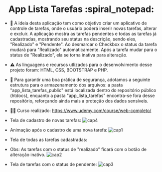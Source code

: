 <h1 align="center">App Lista Tarefas :spiral_notepad:</h1>

- 📂 A ideia desta aplicação tem como objetivo criar um aplicativo de controle de tarefas, onde o usuário poderá inserir novas tarefas, alterar e excluir. A aplicação mostra as tarefas pendentes e todas as tarefas já cadastradas, mostrando seu status na descrição, sendo eles, "Realizado" e "Pendente". Ao desmarcar o Checkbox o status da tarefa mudará para "Realizado" automaticamente. Após a tarefa mudar para o status de "Realizado", ela se torna inativa para alteração.

- ⚠️ As linguagens e recursos utlizados para o desenvolvimento desse projeto foram: HTML, CSS, BOOTSTRAP e PHP.

- :rotating_light: Para garantir uma boa prática de segurança, adotamos a seguinte estrutura para o armazenamento dos arquivos: a pasta "app_lista_tarefas_public" está localizada dentro do repositório público (htdocs), enquanto a pasta "app_lista_tarefas" encontra-se fora desse repositório, reforçando ainda mais a proteção dos dados sensíveis.

- :technologist: Curso realizado: https://www.udemy.com/course/web-completo/


- Tela de cadastro de novas tarefas:
![cap4](https://github.com/GautamaJr/PHP/assets/109612954/239608d6-6e97-4159-8f3b-f3ca4526049b)

- Animação após o cadastro de uma nova tarefa:
![cap1](https://github.com/GautamaJr/PHP/assets/109612954/078a6067-200b-49dc-90be-3eb4fad33b5e)

- Tela de todas as tarefas cadastradas:
- Obs: As tarefas com o status de "realizado" ficará com o botão de alteração inativo. 
![cap2](https://github.com/GautamaJr/PHP/assets/109612954/98ce2f3f-5da7-45fa-a218-b243b519af79)

- Tela de tarefas com o status de pendente:
![cap3](https://github.com/GautamaJr/PHP/assets/109612954/24bab639-1017-41bc-8a4b-f3e2140f2aae)


